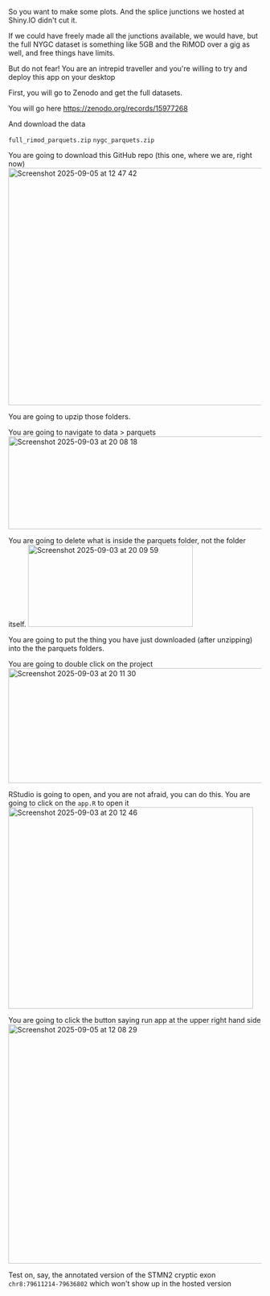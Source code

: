 So you want to make some plots. And the splice junctions we hosted at Shiny.IO didn't cut it. 

If we could have freely made all the junctions available, we would have, but the full NYGC dataset is something like 5GB and the RiMOD over a gig as well, and free things have limits. 

But do not fear! You are an intrepid traveller and you're willing to try and deploy this app on your desktop

First, you will go to Zenodo and get the full datasets. 

You will go here 
https://zenodo.org/records/15977268

And download the data

`full_rimod_parquets.zip`
`nygc_parquets.zip`


You are going to download this GitHub repo (this one, where we are, right now)
<img width="930" height="471" alt="Screenshot 2025-09-05 at 12 47 42" src="https://github.com/user-attachments/assets/075cbd0b-b078-4bad-a074-8cd09d58dac8" />


You are going to upzip those folders.

You are going to navigate to 
data > parquets
<img width="1324" height="184" alt="Screenshot 2025-09-03 at 20 08 18" src="https://github.com/user-attachments/assets/8db69cf7-e9cf-4448-885e-3af91a4fe19f" />

You are going to delete what is inside the parquets folder, not the folder itself. 
<img width="328" height="163" alt="Screenshot 2025-09-03 at 20 09 59" src="https://github.com/user-attachments/assets/c381dbc7-9a80-45d1-863b-57c11937b93c" />

You are going to put the thing you have just downloaded (after unzipping) into the the parquets folders. 

You are going to double click on the project
<img width="1042" height="228" alt="Screenshot 2025-09-03 at 20 11 30" src="https://github.com/user-attachments/assets/a528f444-a7f0-42f9-ac15-ab384c8a6b9d" />

RStudio is going to open, and you are not afraid, you can do this. 
You are going to click on the `app.R` to open it
<img width="487" height="400" alt="Screenshot 2025-09-03 at 20 12 46" src="https://github.com/user-attachments/assets/6d68740a-751c-40a3-bea8-d3bcd330abc0" />

You are going to click the button saying run app at the upper right hand side 
<img width="1014" height="475" alt="Screenshot 2025-09-05 at 12 08 29" src="https://github.com/user-attachments/assets/d6347b0a-5e3c-441d-b9c8-1e8cb0a687a3" />



Test on, say, the annotated version of the STMN2 cryptic exon
`chr8:79611214-79636802` which won't show up in the hosted version
